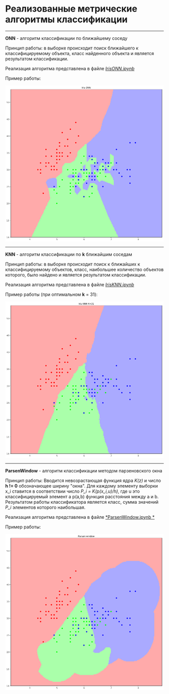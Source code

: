 # Реализованные метрические алгоритмы классификации
***
**ONN** - алгоритм классификации по ближайшему соседу

Принцип работы: в выборке происходит поиск ближайшего к классифицируемому объекта, класс найденного объекта и является результатом классификации.

Реализация алгоритма представлена в файле [*IrisONN.ipynb*](https://github.com/TillZas/University/blob/master/JupyterNotebook/IrisONN.ipynb)

Пример работы:

![Пример работы классификатора](https://github.com/TillZas/University/blob/master/JupyterNotebook/IrisONN.png)

***

**KNN** - алгоритм классификации по **k** ближайшим соседам

Принцип работы: в выборке происходит поиск к ближайших к классифицируемому объектов, класс, наибольшее количество объектов которого, было найдено и является результатом классификации.

Реализация алгоритма представлена в файле [*IrisKNN.ipynb*](https://github.com/TillZas/University/blob/master/JupyterNotebook/IrisKNN.ipynb)

Пример работы (при оптимальном **k** = 31):

![Пример работы классификатора](https://github.com/TillZas/University/blob/master/JupyterNotebook/IrisKNN.png)

***

**ParsenWindow** - алгоритм классификации методом парзеновского окна

Принцип работы: Вводится невозрастающая функция ядра *K(z)* и число **h != 0** обозначающее ширину "окна".
Для каждому элементу выборки x_i ставится в соответствии число *P_i = K(p(x_i,u)/h)*, где u это классифицируемый элемент а p(a,b) функция расстояния между a и b. Результатом работы классификатора является класс, сумма значений *P_i* элементов которого наибольшая.

Реализация алгоритма представлена в файле [*ParsenWindow.ipynb
*](https://github.com/TillZas/University/blob/master/JupyterNotebook/ParsenWindow.ipynb)

Пример работы:

![Пример работы классификатора](https://github.com/TillZas/University/blob/master/JupyterNotebook/ParsenWindow.png)
